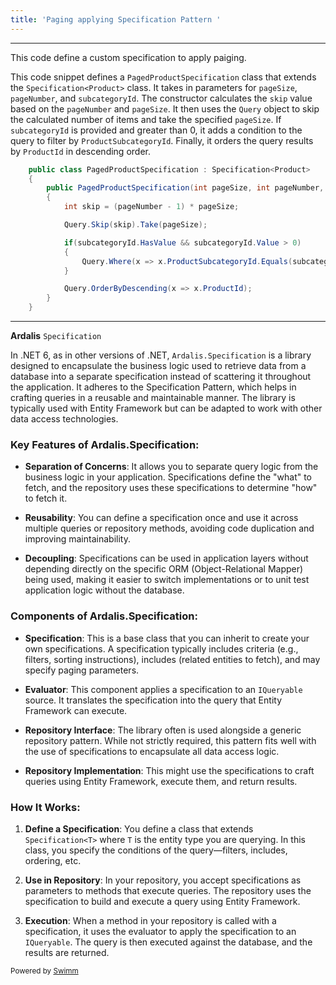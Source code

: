 ```yaml
---
title: 'Paging applying Specification Pattern '
---
```

<SwmSnippet path="/Application/Specifications/PagedProductSpecification.cs" line="6">

---

This code define a custom specification to apply paiging.

This code snippet defines a `PagedProductSpecification` class that extends the `Specification<Product>` class. It takes in parameters for `pageSize`, `pageNumber`, and `subcategoryId`. The constructor calculates the `skip` value based on the `pageNumber` and `pageSize`. It then uses the `Query` object to skip the calculated number of items and take the specified `pageSize`. If `subcategoryId` is provided and greater than 0, it adds a condition to the query to filter by `ProductSubcategoryId`. Finally, it orders the query results by `ProductId` in descending order.

```c#
    public class PagedProductSpecification : Specification<Product>
    {
        public PagedProductSpecification(int pageSize, int pageNumber, int? subcategoryId)
        {
            int skip = (pageNumber - 1) * pageSize;

            Query.Skip(skip).Take(pageSize);

            if(subcategoryId.HasValue && subcategoryId.Value > 0)
            {
                Query.Where(x => x.ProductSubcategoryId.Equals(subcategoryId));
            }

            Query.OrderByDescending(x => x.ProductId);
        }
    }
```

---

</SwmSnippet>

**Ardalis** <SwmToken path="/Application/Specifications/PagedProductSpecification.cs" pos="6:9:9" line-data="    public class PagedProductSpecification : Specification&lt;Product&gt;">`Specification`</SwmToken>

In .NET 6, as in other versions of .NET, `Ardalis.Specification` is a library designed to encapsulate the business logic used to retrieve data from a database into a separate specification instead of scattering it throughout the application. It adheres to the Specification Pattern, which helps in crafting queries in a reusable and maintainable manner. The library is typically used with Entity Framework but can be adapted to work with other data access technologies.

### **Key Features of Ardalis.Specification:**

- **Separation of Concerns**: It allows you to separate query logic from the business logic in your application. Specifications define the "what" to fetch, and the repository uses these specifications to determine "how" to fetch it.

- **Reusability**: You can define a specification once and use it across multiple queries or repository methods, avoiding code duplication and improving maintainability.

- **Decoupling**: Specifications can be used in application layers without depending directly on the specific ORM (Object-Relational Mapper) being used, making it easier to switch implementations or to unit test application logic without the database.

### **Components of Ardalis.Specification:**

- **Specification**: This is a base class that you can inherit to create your own specifications. A specification typically includes criteria (e.g., filters, sorting instructions), includes (related entities to fetch), and may specify paging parameters.

- **Evaluator**: This component applies a specification to an `IQueryable` source. It translates the specification into the query that Entity Framework can execute.

- **Repository Interface**: The library often is used alongside a generic repository pattern. While not strictly required, this pattern fits well with the use of specifications to encapsulate all data access logic.

- **Repository Implementation**: This might use the specifications to craft queries using Entity Framework, execute them, and return results.

### **How It Works:**

1. **Define a Specification**: You define a class that extends `Specification<T>` where `T` is the entity type you are querying. In this class, you specify the conditions of the query—filters, includes, ordering, etc.

2. **Use in Repository**: In your repository, you accept specifications as parameters to methods that execute queries. The repository uses the specification to build and execute a query using Entity Framework.

3. **Execution**: When a method in your repository is called with a specification, it uses the evaluator to apply the specification to an `IQueryable`. The query is then executed against the database, and the results are returned.

<SwmMeta version="3.0.0" repo-id="Z2l0aHViJTNBJTNBV2ViQVBJLU9uaW9uJTNBJTNBMTk1MExhYnM=" repo-name="WebAPI-Onion"><sup>Powered by [Swimm](https://app.swimm.io/)</sup></SwmMeta>
